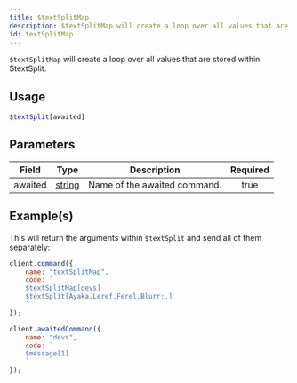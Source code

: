 ```yaml
---
title: $textSplitMap
description: $textSplitMap will create a loop over all values that are stored within $textSplit
id: textSplitMap
---
```


`$textSplitMap` will create a loop over all values that are stored within $textSplit.

## Usage

```php
$textSplit[awaited]
```

## Parameters

| Field   | Type                                                                                              | Description                  | Required |
| ------- | ------------------------------------------------------------------------------------------------- | ---------------------------- | :------: |
| awaited | [string](https://developer.mozilla.org/en-US/docs/Web/JavaScript/Reference/Global_Objects/String) | Name of the awaited command. |   true   |

## Example(s)

This will return the arguments within `$textSplit` and send all of them separately:

```javascript
client.command({
    name: "textSplitMap",
    code: `
    $textSplitMap[devs]
    $textSplit[Ayaka,Leref,Ferel,Blurr;,]
    `
});

client.awaitedCommand({
    name: "devs",
    code: `
    $message[1]
    `
});
```
